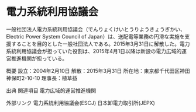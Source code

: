 # 電力系統利用協議会

一般社団法人電力系統利用協議会（でんりょくけいとうりようきょうぎかい、Electric Power System Council of Japan）は、送配電等業務の円滑な実施を支援することを目的とした一般社団法人である。2015年3月31日に解散した。電力系統利用協議会が担っていた役割は、2015年4月1日以降は新設の電力広域的運営推進機関が担っている。

概要
設立：2004年2月10日
解散：2015年3月31日
所在地：東京都千代田区神田神保町2-10-10
理事長：植草益

出典
関連項目
電力広域的運営推進機関

外部リンク
電力系統利用協議会(ESCJ)
日本卸電力取引所(JEPX)